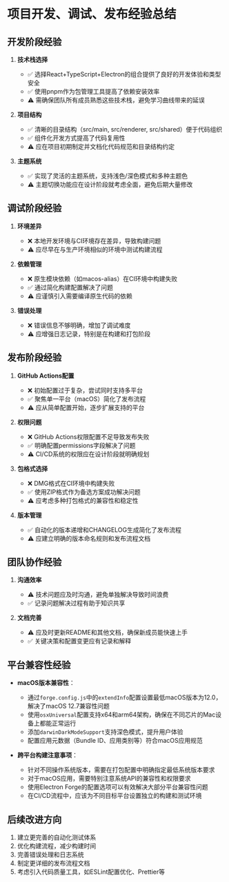 # 项目开发、调试、发布经验总结

## 开发阶段经验

1. **技术栈选择**
   - ✅ 选择React+TypeScript+Electron的组合提供了良好的开发体验和类型安全
   - ✅ 使用pnpm作为包管理工具提高了依赖安装效率
   - ⚠️ 需确保团队所有成员熟悉这些技术栈，避免学习曲线带来的延误

2. **项目结构**
   - ✅ 清晰的目录结构（src/main, src/renderer, src/shared）便于代码组织
   - ✅ 组件化开发方式提高了代码复用性
   - ⚠️ 应在项目初期制定并文档化代码规范和目录结构约定

3. **主题系统**
   - ✅ 实现了灵活的主题系统，支持浅色/深色模式和多种主题色
   - ⚠️ 主题切换功能应在设计阶段就考虑全面，避免后期大量修改

## 调试阶段经验

1. **环境差异**
   - ❌ 本地开发环境与CI环境存在差异，导致构建问题
   - ⚠️ 应尽早在与生产环境相似的环境中测试构建流程

2. **依赖管理**
   - ❌ 原生模块依赖（如macos-alias）在CI环境中构建失败
   - ✅ 通过简化构建配置解决了问题
   - ⚠️ 应谨慎引入需要编译原生代码的依赖

3. **错误处理**
   - ❌ 错误信息不够明确，增加了调试难度
   - ⚠️ 应增强日志记录，特别是在构建和打包阶段

## 发布阶段经验

1. **GitHub Actions配置**
   - ❌ 初始配置过于复杂，尝试同时支持多平台
   - ✅ 聚焦单一平台（macOS）简化了发布流程
   - ⚠️ 应从简单配置开始，逐步扩展支持的平台

2. **权限问题**
   - ❌ GitHub Actions权限配置不足导致发布失败
   - ✅ 明确配置permissions字段解决了问题
   - ⚠️ CI/CD系统的权限应在设计阶段就明确规划

3. **包格式选择**
   - ❌ DMG格式在CI环境中构建失败
   - ✅ 使用ZIP格式作为备选方案成功解决问题
   - ⚠️ 应考虑多种打包格式的兼容性和稳定性

4. **版本管理**
   - ✅ 自动化的版本递增和CHANGELOG生成简化了发布流程
   - ⚠️ 应建立明确的版本命名规则和发布流程文档

## 团队协作经验

1. **沟通效率**
   - ⚠️ 技术问题应及时沟通，避免单独解决导致时间浪费
   - ✅ 记录问题解决过程有助于知识共享

2. **文档完善**
   - ⚠️ 应及时更新README和其他文档，确保新成员能快速上手
   - ✅ 关键决策和配置变更应有记录和解释

## 平台兼容性经验

- **macOS版本兼容性**：
  - 通过`forge.config.js`中的`extendInfo`配置设置最低macOS版本为12.0，解决了macOS 12.7兼容性问题
  - 使用`osxUniversal`配置支持x64和arm64架构，确保在不同芯片的Mac设备上都能正常运行
  - 添加`darwinDarkModeSupport`支持深色模式，提升用户体验
  - 配置应用元数据（Bundle ID、应用类别等）符合macOS应用规范

- **跨平台构建注意事项**：
  - 针对不同操作系统版本，需要在打包配置中明确指定最低系统版本要求
  - 对于macOS应用，需要特别注意系统API的兼容性和权限要求
  - 使用Electron Forge的配置选项可以有效解决大部分平台兼容性问题
  - 在CI/CD流程中，应该为不同目标平台设置独立的构建和测试环境

## 后续改进方向

1. 建立更完善的自动化测试体系
2. 优化构建流程，减少构建时间
3. 完善错误处理和日志系统
4. 制定更详细的发布流程文档
5. 考虑引入代码质量工具，如ESLint配置优化、Prettier等